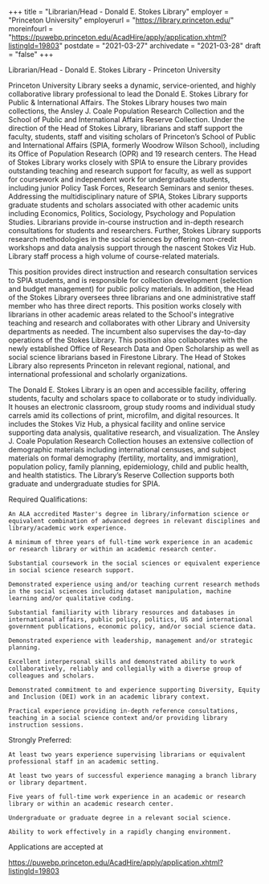 +++
title = "Librarian/Head - Donald E. Stokes Library"
employer = "Princeton University"
employerurl = "https://library.princeton.edu/"
moreinfourl = "https://puwebp.princeton.edu/AcadHire/apply/application.xhtml?listingId=19803"
postdate = "2021-03-27"
archivedate = "2021-03-28"
draft = "false"
+++

Librarian/Head - Donald E. Stokes Library - Princeton University

Princeton University Library seeks a dynamic, service-oriented, and highly collaborative library professional to lead the Donald E. Stokes Library for Public & International Affairs. The Stokes Library houses two main collections, the Ansley J. Coale Population Research Collection and the School of Public and International Affairs Reserve Collection. Under the direction of the Head of Stokes Library, librarians and staff support the faculty, students, staff and visiting scholars of Princeton’s School of Public and International Affairs (SPIA, formerly Woodrow Wilson School), including its Office of Population Research (OPR) and 19 research centers. The Head of Stokes Library works closely with SPIA to ensure the Library provides outstanding teaching and research support for faculty, as well as support for coursework and independent work for undergraduate students, including junior Policy Task Forces, Research Seminars and senior theses. Addressing the multidisciplinary nature of SPIA, Stokes Library supports graduate students and scholars associated with other academic units including Economics, Politics, Sociology, Psychology and Population Studies. Librarians provide in-course instruction and in-depth research consultations for students and researchers. Further, Stokes Library supports research methodologies in the social sciences by offering non-credit workshops and data analysis support through the nascent Stokes Viz Hub. Library staff process a high volume of course-related materials.

This position provides direct instruction and research consultation services to SPIA students, and is responsible for collection development (selection and budget management) for public policy materials. In addition, the Head of the Stokes Library oversees three librarians and one administrative staff member who has three direct reports. This position works closely with librarians in other academic areas related to the School's integrative teaching and research and collaborates with other Library and University departments as needed. The incumbent also supervises the day-to-day operations of the Stokes Library. This position also collaborates with the newly established Office of Research Data and Open Scholarship as well as social science librarians based in Firestone Library. The Head of Stokes Library also represents Princeton in relevant regional, national, and international professional and scholarly organizations. 

The Donald E. Stokes Library is an open and accessible facility, offering students, faculty and scholars space to collaborate or to study individually. It houses an electronic classroom, group study rooms and individual study carrels amid its collections of print, microfilm, and digital resources. It includes the Stokes Viz Hub, a physical facility and online service supporting data analysis, qualitative research, and visualization. The Ansley J. Coale Population Research Collection houses an extensive collection of demographic materials including international censuses, and subject materials on formal demography (fertility, mortality, and immigration), population policy, family planning, epidemiology, child and public health, and health statistics. The Library’s Reserve Collection supports both graduate and undergraduate studies for SPIA. 

 Required Qualifications: 

    An ALA accredited Master's degree in library/information science or equivalent combination of advanced degrees in relevant disciplines and library/academic work experience.

    A minimum of three years of full-time work experience in an academic or research library or within an academic research center.

    Substantial coursework in the social sciences or equivalent experience in social science research support.

    Demonstrated experience using and/or teaching current research methods in the social sciences including dataset manipulation, machine learning and/or qualitative coding.

    Substantial familiarity with library resources and databases in international affairs, public policy, politics, US and international government publications, economic policy, and/or social science data.

    Demonstrated experience with leadership, management and/or strategic planning.

    Excellent interpersonal skills and demonstrated ability to work collaboratively, reliably and collegially with a diverse group of colleagues and scholars. 

    Demonstrated commitment to and experience supporting Diversity, Equity and Inclusion (DEI) work in an academic library context.

    Practical experience providing in-depth reference consultations, teaching in a social science context and/or providing library instruction sessions.


 Strongly Preferred:

    At least two years experience supervising librarians or equivalent professional staff in an academic setting.

    At least two years of successful experience managing a branch library or library department.

    Five years of full-time work experience in an academic or research library or within an academic research center.

    Undergraduate or graduate degree in a relevant social science.

    Ability to work effectively in a rapidly changing environment.


Applications are accepted at

https://puwebp.princeton.edu/AcadHire/apply/application.xhtml?listingId=19803 
